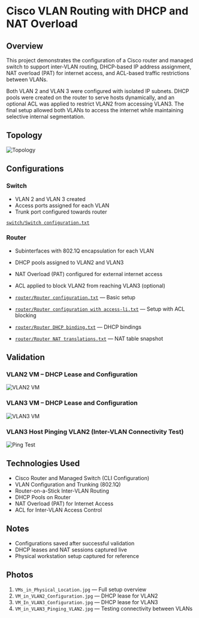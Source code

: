 # Cisco VLAN Routing with DHCP and NAT Overload

## Overview

This project demonstrates the configuration of a Cisco router and managed switch to support inter-VLAN routing, DHCP-based IP address assignment, NAT overload (PAT) for internet access, and ACL-based traffic restrictions between VLANs.

Both VLAN 2 and VLAN 3 were configured with isolated IP subnets. DHCP pools were created on the router to serve hosts dynamically, and an optional ACL was applied to restrict VLAN2 from accessing VLAN3. The final setup allowed both VLANs to access the internet while maintaining selective internal segmentation.

## Topology

![Topology](photos/Physical_Network_Topology.jpg)

## Configurations

### Switch
- VLAN 2 and VLAN 3 created
- Access ports assigned for each VLAN
- Trunk port configured towards router

[`switch/Switch configuration.txt`](switch/Switch%20configuration.txt)

### Router
- Subinterfaces with 802.1Q encapsulation for each VLAN
- DHCP pools assigned to VLAN2 and VLAN3
- NAT Overload (PAT) configured for external internet access
- ACL applied to block VLAN2 from reaching VLAN3 (optional)

- [`router/Router configuration.txt`](router/Router%20configuration.txt) — Basic setup  
- [`router/Router configuration with access-li.txt`](router/Router%20configuration%20with%20access-li.txt) — Setup with ACL blocking  
- [`router/Router DHCP binding.txt`](router/Router%20DHCP%20binding.txt) — DHCP bindings  
- [`router/Router NAT translations.txt`](router/Router%20NAT%20translations.txt) — NAT table snapshot

## Validation

### VLAN2 VM – DHCP Lease and Configuration
![VLAN2 VM](photos/VM_in_VLAN2_Configuration.jpg)

### VLAN3 VM – DHCP Lease and Configuration
![VLAN3 VM](photos/VM_In_VLAN3_Configuration.jpg)

### VLAN3 Host Pinging VLAN2 (Inter-VLAN Connectivity Test)
![Ping Test](photos/VM_in_VLAN3_Pinging_VLAN2.jpg)

## Technologies Used

- Cisco Router and Managed Switch (CLI Configuration)
- VLAN Configuration and Trunking (802.1Q)
- Router-on-a-Stick Inter-VLAN Routing
- DHCP Pools on Router
- NAT Overload (PAT) for Internet Access
- ACL for Inter-VLAN Access Control

## Notes

- Configurations saved after successful validation
- DHCP leases and NAT sessions captured live
- Physical workstation setup captured for reference

## Photos

1. `VMs_in_Physical_Location.jpg` — Full setup overview  
2. `VM_in_VLAN2_Configuration.jpg` — DHCP lease for VLAN2  
3. `VM_In_VLAN3_Configuration.jpg` — DHCP lease for VLAN3  
4. `VM_in_VLAN3_Pinging_VLAN2.jpg` — Testing connectivity between VLANs
